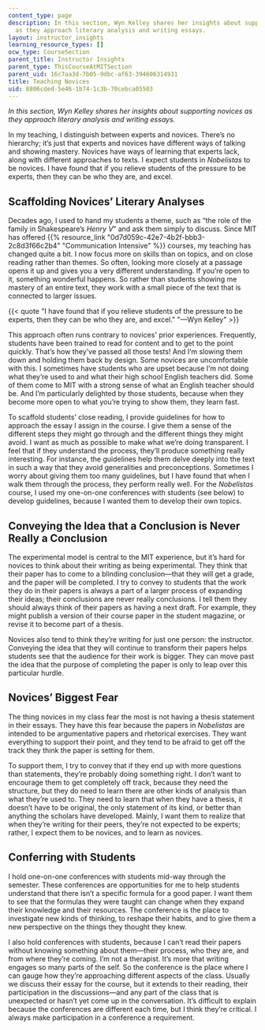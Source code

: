 ```yaml
---
content_type: page
description: In this section, Wyn Kelley shares her insights about supporting novices
  as they approach literary analysis and writing essays.
layout: instructor_insights
learning_resource_types: []
ocw_type: CourseSection
parent_title: Instructor Insights
parent_type: ThisCourseAtMITSection
parent_uid: 16c7aa3d-7b05-9dbc-af63-394606314931
title: Teaching Novices
uid: 8806cded-5e46-1b74-1c3b-70cebca05503
---
```


_In this section, Wyn Kelley shares her insights about supporting novices as they approach literary analysis and writing essays._

In my teaching, I distinguish between experts and novices. There’s no hierarchy; it’s just that experts and novices have different ways of talking and showing mastery. Novices have ways of learning that experts lack, along with different approaches to texts. I expect students in _Nobelistas_ to be novices. I have found that if you relieve students of the pressure to be experts, then they can be who they are, and excel.

Scaffolding Novices’ Literary Analyses
--------------------------------------

Decades ago, I used to hand my students a theme, such as “the role of the family in Shakespeare’s _Henry V_” and ask them simply to discuss. Since MIT has offered {{% resource_link "0d7d059c-42e7-4b2f-bbb3-2c8d3f66c2b4" "Communication Intensive" %}} courses, my teaching has changed quite a bit. I now focus more on skills than on topics, and on close reading rather than themes. So often, looking more closely at a passage opens it up and gives you a very different understanding. If you’re open to it, something wonderful happens. So rather than students showing me mastery of an entire text, they work with a small piece of the text that is connected to larger issues.

{{< quote "I have found that if you relieve students of the pressure to be experts, then they can be who they are, and excel." "—Wyn Kelley" >}}

This approach often runs contrary to novices' prior experiences. Frequently, students have been trained to read for content and to get to the point quickly. That’s how they’ve passed all those tests! And I’m slowing them down and holding them back by design. Some novices are uncomfortable with this. I sometimes have students who are upset because I’m not doing what they’re used to and what their high school English teachers did. Some of them come to MIT with a strong sense of what an English teacher should be. And I’m particularly delighted by those students, because when they become more open to what you’re trying to show them, they learn fast.

To scaffold students’ close reading, I provide guidelines for how to approach the essay I assign in the course. I give them a sense of the different steps they might go through and the different things they might avoid. I want as much as possible to make what we’re doing transparent. I feel that if they understand the process, they’ll produce something really interesting. For instance, the guidelines help them delve deeply into the text in such a way that they avoid generalities and preconceptions. Sometimes I worry about giving them too many guidelines, but I have found that when I walk them through the process, they perform really well. For the _Nobelistas_ course, I used my one-on-one conferences with students (see below) to develop guidelines, because I wanted them to develop their own topics. 

Conveying the Idea that a Conclusion is Never Really a Conclusion
-----------------------------------------------------------------

The experimental model is central to the MIT experience, but it’s hard for novices to think about their writing as being experimental. They think that their paper has to come to a blinding conclusion—that they will get a grade, and the paper will be completed. I try to convey to students that the work they do in their papers is always a part of a larger process of expanding their ideas; their conclusions are never really conclusions. I tell them they should always think of their papers as having a next draft. For example, they might publish a version of their course paper in the student magazine, or revise it to become part of a thesis.

Novices also tend to think they’re writing for just one person: the instructor. Conveying the idea that they will continue to transform their papers helps students see that the audience for their work is bigger. They can move past the idea that the purpose of completing the paper is only to leap over this particular hurdle.

Novices’ Biggest Fear
---------------------

The thing novices in my class fear the most is not having a thesis statement in their essays. They have this fear because the papers in _Nobelistas_ are intended to be argumentative papers and rhetorical exercises. They want everything to support their point, and they tend to be afraid to get off the track they think the paper is setting for them.

To support them, I try to convey that if they end up with more questions than statements, they’re probably doing something right. I don’t want to encourage them to get completely off track, because they need the structure, but they do need to learn there are other kinds of analysis than what they’re used to. They need to learn that when they have a thesis, it doesn’t have to be original, the only statement of its kind, or better than anything the scholars have developed. Mainly, I want them to realize that when they’re writing for their peers, they’re not expected to be experts; rather, I expect them to be novices, and to learn as novices.

Conferring with Students
------------------------

I hold one-on-one conferences with students mid-way through the semester. These conferences are opportunities for me to help students understand that there isn’t a specific formula for a good paper. I want them to see that the formulas they were taught can change when they expand their knowledge and their resources. The conference is the place to investigate new kinds of thinking, to reshape their habits, and to give them a new perspective on the things they thought they knew.

I also hold conferences with students, because I can’t read their papers without knowing something about them—their process, who they are, and from where they’re coming. I’m not a therapist. It’s more that writing engages so many parts of the self. So the conference is the place where I can gauge how they’re approaching different aspects of the class. Usually we discuss their essay for the course, but it extends to their reading, their participation in the discussions—and any part of the class that is unexpected or hasn’t yet come up in the conversation. It’s difficult to explain because the conferences are different each time, but I think they’re critical. I always make participation in a conference a requirement.